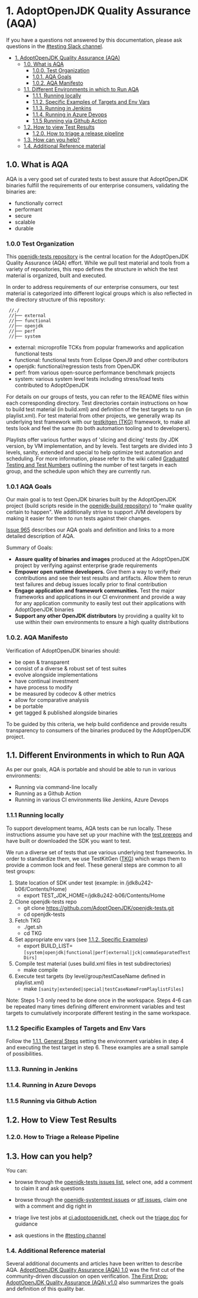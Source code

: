 <!--
Licensed under the Apache License, Version 2.0 (the "License");
you may not use this file except in compliance with the License.
You may obtain a copy of the License at

[1]https://www.apache.org/licenses/LICENSE-2.0

Unless required by applicable law or agreed to in writing, software
distributed under the License is distributed on an "AS IS" BASIS,
WITHOUT WARRANTIES OR CONDITIONS OF ANY KIND, either express or implied.
See the License for the specific language governing permissions and
-->

# 1. AdoptOpenJDK Quality Assurance (AQA)

 If you have a questions not answered by this documentation, please ask questions in the [#testing Slack channel](https://adoptopenjdk.slack.com/messages/C5219G28G).

 - [1. AdoptOpenJDK Quality Assurance (AQA)](#1-adoptopenjdk-quality-assurance-aqa)
     - [1.0. What is AQA](#10-what-is-aqa)
         - [1.0.0. Test Organization](#100-test-organization)
         - [1.0.1. AQA Goals](#101-aqa-goals)
         - [1.0.2. AQA Manifesto](#102-aqa-manifesto)
     - [1.1. Different Environments in which to Run AQA](#11-different-environments-in-which-to-run-aqa) 
         - [1.1.1. Running locally](#111-running-locally)
         - [1.1.2. Specific Examples of Targets and Env Vars](#112-specific-examples-of-targets-and-env-vars)
         - [1.1.3. Running in Jenkins](#113-running-in-jenkins)
         - [1.1.4. Running in Azure Devops](#114-running-in-azure-devops)
         - [1.1.5 Running via Github Action](#115-running-via-github-action)  
     - [1.2. How to view Test Results](#12-how-to-view-test-results)
         - [1.2.0. How to triage a release pipeline](#120-how-to-triage-a-release-pipeline)
     - [1.3. How can you help?](#13-how-can-you-help?) 
     - [1.4. Additional Reference material](#14-additional-reference-material)     


 ## 1.0. What is AQA

 AQA is a very good set of curated tests to best assure that AdoptOpenJDK binaries fulfill the requirements of our enterprise consumers, validating the binaries are:
 - functionally correct
 - performant
 - secure
 - scalable
 - durable

 ### 1.0.0 Test Organization
 This [openjdk-tests repository](https://github.com/AdoptOpenJDK/openjdk-tests) is the central location for the AdoptOpenJDK Quality Assurance (AQA) effort.  While we pull test material and tools from a variety of repositories, this repo defines the structure in which the test material is organized, built and executed.  

 In order to address requirements of our enterprise consumers, our test material is categorized into different logical groups which is also reflected in the directory structure of this repository:

```
 //./
 //├── external  
 //├── functional 
 //├── openjdk 
 //├── perf
 //├── system
 ```

 - external: microprofile TCKs from popular frameworks and application functional tests
 - functional: functional tests from Eclipse OpenJ9 and other contributors
 - openjdk: functional/regression tests from OpenJDK
 - perf: from various open-source performance benchmark projects
 - system: various system level tests including stress/load tests contributed to AdoptOpenJDK

For details on our groups of tests, you can refer to the README files within each corresponding directory.  Test directories contain instructions on how to build test material (in build.xml) and definition of the test targets to run (in playlist.xml).  For test material from other projects, we generally wrap its underlying test framework with our [testkitgen (TKG)](https://github.com/AdoptOpenJDK/TKG) framework, to make all tests look and feel the same (to both automation tooling and to developers).

Playlists offer various further ways of 'slicing and dicing' tests (by JDK version, by VM implementation, and by levels.  Test targets are divided into 3 levels, sanity, extended and special to help optimize test automation and scheduling.  For more information, please refer to the wiki called [Graduated Testing and Test Numbers](https://github.com/AdoptOpenJDK/openjdk-tests/wiki/Graduated-Testing-&-Test-Numbers) outlining the number of test targets in each group, and the schedule upon which they are currently run.

### 1.0.1 AQA Goals
 Our main goal is to test OpenJDK binaries built by the AdoptOpenJDK project (build scripts reside in the [openjdk-build repository](https://github.com/AdoptOpenJDK/openjdk-build)) to "make quality certain to happen". We additionally strive to support JVM developers by making it easier for them to run tests against their changes.  

[Issue 965](https://github.com/AdoptOpenJDK/openjdk-tests/issues/965) describes our AQA goals and definition and links to a more detailed description of AQA. 

Summary of Goals:
 - **Assure quality of binaries and images** produced at the AdoptOpenJDK project by verifying against enterprise grade requirements
 - **Empower open runtime developers.**  Give them a way to verify their contributions and see their test results and artifacts.  Allow them to rerun test failures and debug issues locally prior to final contribution
 - **Engage application and framework communities.**  Test the major frameworks and applications in our CI environment and provide a way for any application community to easily test out their applications with AdoptOpenJDK binaries 
 - **Support any other OpenJDK distributors** by providing a quality kit to use within their own environments to ensure a high quality distributions 

 ### 1.0.2. AQA Manifesto
 Verification of AdoptOpenJDK binaries should:

 - be open & transparent
 - consist of a diverse & robust set of test suites
 - evolve alongside implementations
 - have continual investment
 - have process to modify
 - be measured by codecov & other metrics
 - allow for comparative analysis
 - be portable
 - get tagged & published alongside binaries 

 To be guided by this criteria, we help build confidence and provide results transparency to consumers of the binaries produced by the AdoptOpenJDK project.

## 1.1. Different Environments in which to Run AQA

As per our goals, AQA is portable and should be able to run in various environments:
 - Running via command-line locally
 - Running as a Github Action
 - Running in various CI environments like Jenkins, Azure Devops

 ### 1.1.1 Running locally
 To support development teams, AQA tests can be run locally.  These instructions assume you have set up your machine with the [test prereqs](https://github.com/eclipse/openj9/blob/master/test/docs/Prerequisites.md) and have built or downloaded the SDK you want to test.

 We run a diverse set of tests that use various underlying test frameworks.  In order to standardize them, we use TestKitGen ([TKG](https://github.com/AdoptOpenJDK/TKG)) which wraps them to provide a common look and feel.  These general steps are common to all test groups:

 1. State location of SDK under test (example: in /jdk8u242-b06/Contents/Home)
     - export TEST_JDK_HOME=/jdk8u242-b06/Contents/Home
 1. Clone openjdk-tests repo
     - git clone https://github.com/AdoptOpenJDK/openjdk-tests.git 
     - cd openjdk-tests
 1. Fetch TKG 
     - ./get.sh
     - cd TKG
 1. Set appropriate env vars (see [1.1.2. Specific Examples](#112-examples))
     - export BUILD_LIST=`[system|openjdk|functional|perf|external|jck|commaSeparatedTestDirs]`
 1. Compile test material (uses build.xml files in test subdirectories)
     - make compile 
 1. Execute test targets (by level/group/testCaseName defined in playlist.xml)
     - make `[sanity|extended|special|testCaseNameFromPlaylistFiles]`   

 Note: Steps 1-3 only need to be done once in the workspace.  Steps 4-6 can be repeated many times defining different environment variables and test targets to cumulatively incorporate different testing in the same workspace.

### 1.1.2 Specific Examples of Targets and Env Vars
Follow the [1.1.1. General Steps](#111-general-steps) setting the environment variables in step 4 and executing the test target in step 6.  These examples are a small sample of possibilities.  

### 1.1.3. Running in Jenkins

### 1.1.4. Running in Azure Devops

### 1.1.5 Running via Github Action

## 1.2. How to View Test Results

### 1.2.0. How to Triage a Release Pipeline

## 1.3. How can you help?
 You can:
 - browse through the [openjdk-tests issues list](https://github.com/AdoptOpenJDK/openjdk-tests/issues), select one, add a comment to claim it and ask questions
 - browse through the [openjdk-systemtest issues](https://github.com/AdoptOpenJDK/openjdk-systemtest/issues) or [stf issues](https://github.com/AdoptOpenJDK/stf/issues), claim one with a comment and dig right in
 - triage live test jobs at [ci.adoptopenjdk.net](https://ci.adoptopenjdk.net), check out the [triage doc](https://github.com/AdoptOpenJDK/openjdk-tests/blob/master/doc/Triage.md) for guidance

 - ask questions in the [#testing channel](https://adoptopenjdk.slack.com/messages/C5219G28G) 


 ### 1.4. Additional Reference material

 Several additional documents and articles have been written to describe AQA. [AdoptOpenJDK Quality Assurance (AQA) 1.0](doc/AQAv1.0.pdf) was the first cut of the community-driven discussion on open verification.  [The First Drop: AdoptOpenJDK Quality Assurance (AQA) v1.0](https://medium.com/adoptopenjdk/the-first-drop-introducing-adoptopenjdk-quality-assurance-aqa-v1-0-fe09f10ced80) also summarizes the goals and definition of this quality bar.

